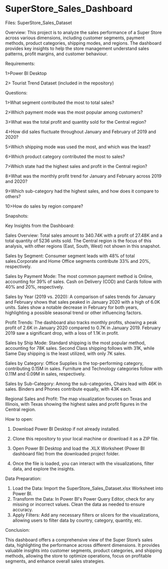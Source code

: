 # SuperStore_Sales_Dashboard
Files:
SuperStore_Sales_Dataset

Overview:
This project is to analyze the sales performance of a Super Store across various dimensions, including customer segments, payment methods, product categories, shipping modes, and regions. The dashboard provides key insights to help the store management understand sales patterns, profit margins, and customer behaviour.














Requirements:

1>Power BI Desktop

2>	Tourist Trend Dataset (included in the repository)



Questions:

1>What segment contributed the most to total sales?

2>Which payment mode was the most popular among customers?

3>What was the total profit and quantity sold for the Central region?

4>How did sales fluctuate throughout January and February of 2019 and 2020?

5>Which shipping mode was used the most, and which was the least?

6>Which product category contributed the most to sales?

7>Which state had the highest sales and profit in the Central region?

8>What was the monthly profit trend for January and February across 2019 and 2020?

9>Which sub-category had the highest sales, and how does it compare to others?

10>How do sales by region compare?











Snapshots:

 











Key Insights from the Dashboard:

Sales Overview:
Total sales amount to 340.74K with a profit of 27.48K and a total quantity of 5236 units sold.
The Central region is the focus of this analysis, with other regions (East, South, West) not shown in this snapshot.



Sales by Segment:
Consumer segment leads with 48% of total sales.Corporate and Home Office segments contribute 33% and 20%, respectively.

Sales by Payment Mode:
The most common payment method is Online, accounting for 39% of sales.
Cash on Delivery (COD) and Cards follow with 40% and 20%, respectively.


Sales by Year (2019 vs. 2020):
A comparison of sales trends for January and February shows that sales peaked in January 2020 with a high of 6.0K units.
Sales show a notable decrease in February for both years, highlighting a possible seasonal trend or other influencing factors.

Profit Trends:
The dashboard also tracks monthly profits, showing a peak profit of 2.6K in January 2020 compared to 0.7K in January 2019.
February 2019 saw a significant drop, with a loss of 1.1K in profit.

Sales by Ship Mode:
Standard shipping is the most popular method, accounting for 78K sales.
Second Class shipping follows with 31K, while Same Day shipping is the least utilized, with only 7K sales.

Sales by Category:
Office Supplies is the top-performing category, contributing 0.15M in sales.
Furniture and Technology categories follow with 0.11M and 0.09M in sales, respectively.


Sales by Sub-Category:
Among the sub-categories, Chairs lead with 46K in sales.
Binders and Phones contribute equally, with 43K each.


Regional Sales and Profit:
The map visualization focuses on Texas and Illinois, with Texas showing the highest sales and profit figures in the Central region.






How to open:

1.	Download Power BI Desktop if not already installed.
   
2.	Clone this repository to your local machine or download it as a ZIP file.
   
3.	Open Power BI Desktop and load the .XLX Worksheet (Power BI dashboard file) from the downloaded project folder.
   
4.	Once the file is loaded, you can interact with the visualizations, filter data, and explore the insights.






Data Preparation:

1.	Load the Data:
                 Import the SuperStore_Sales_Dataset.xlsx Worksheet into Power BI.
2.	Transform the Data:
                  In Power BI's Power Query Editor, check for any missing or incorrect values. Clean the data as needed to ensure accuracy.
3.	Apply Filters:
                  Add any necessary filters or slicers for the visualizations, allowing users to filter data by country, category, quantity, etc.


Conclusion:

This dashboard offers a comprehensive view of the Super Store’s sales data, highlighting the performance across different dimensions. It provides valuable insights into customer segments, product categories, and shipping methods, allowing the store to optimize operations, focus on profitable segments, and enhance overall sales strategies.

